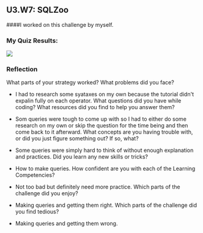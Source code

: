 ## U3.W7: SQLZoo

####I worked on this challenge by myself.



### My Quiz Results:
<img src="img/SQLzoo.JPG">





### Reflection

What parts of your strategy worked? What problems did you face?
-	I had to research some syataxes on my own because the tutorial didn't expalin fully on each 
    operator. 
What questions did you have while coding? What resources did you find to help you answer them?
-	Som queries were tough to come up with so I had to either do some research on my own or
    skip the question for the time being and then come back to it afterward.
What concepts are you having trouble with, or did you just figure something out? If so, what?
-	Some queries were simply hard to think of without enough explanation and practices.
Did you learn any new skills or tricks?
-	How to make queries.
How confident are you with each of the Learning Competencies?
-	Not too bad but definitely need more practice.
Which parts of the challenge did you enjoy?
-	Making queries and getting them right.
Which parts of the challenge did you find tedious?
-	Making queries and getting them wrong.